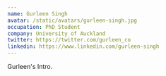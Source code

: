 ```yaml
---
name: Gurleen Singh
avatar: /static/avatars/gurleen-singh.jpg
occupation: PhD Student
company: University of Auckland
twitter: https://twitter.com/gurleen_co
linkedin: https://www.linkedin.com/gurleen-singh
---
```


Gurleen's Intro.
